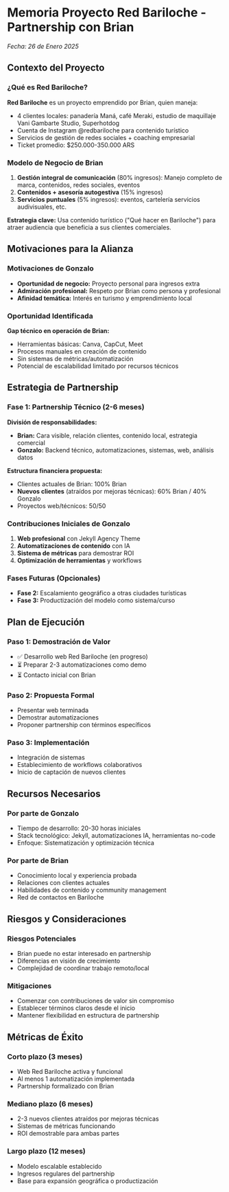 # Memoria Proyecto Red Bariloche - Partnership con Brian
*Fecha: 26 de Enero 2025*

## Contexto del Proyecto

### ¿Qué es Red Bariloche?
**Red Bariloche** es un proyecto emprendido por Brian, quien maneja:
- 4 clientes locales: panadería Maná, café Meraki, estudio de maquillaje Vani Gambarte Studio, Superhotdog
- Cuenta de Instagram @redbariloche para contenido turístico
- Servicios de gestión de redes sociales + coaching empresarial
- Ticket promedio: $250.000-350.000 ARS

### Modelo de Negocio de Brian
1. **Gestión integral de comunicación** (80% ingresos): Manejo completo de marca, contenidos, redes sociales, eventos
2. **Contenidos + asesoría autogestiva** (15% ingresos) 
3. **Servicios puntuales** (5% ingresos): eventos, cartelería servicios audivisuales, etc.

**Estrategia clave:** Usa contenido turístico ("Qué hacer en Bariloche") para atraer audiencia que beneficia a sus clientes comerciales.

## Motivaciones para la Alianza

### Motivaciones de Gonzalo
- **Oportunidad de negocio:** Proyecto personal para ingresos extra
- **Admiración profesional:** Respeto por Brian como persona y profesional
- **Afinidad temática:** Interés en turismo y emprendimiento local

### Oportunidad Identificada
**Gap técnico en operación de Brian:**
- Herramientas básicas: Canva, CapCut, Meet
- Procesos manuales en creación de contenido
- Sin sistemas de métricas/automatización
- Potencial de escalabilidad limitado por recursos técnicos

## Estrategia de Partnership

### Fase 1: Partnership Técnico (2-6 meses)
**División de responsabilidades:**
- **Brian:** Cara visible, relación clientes, contenido local, estrategia comercial
- **Gonzalo:** Backend técnico, automatizaciones, sistemas, web, análisis datos

**Estructura financiera propuesta:**
- Clientes actuales de Brian: 100% Brian
- **Nuevos clientes** (atraídos por mejoras técnicas): 60% Brian / 40% Gonzalo
- Proyectos web/técnicos: 50/50

### Contribuciones Iniciales de Gonzalo
1. **Web profesional** con Jekyll Agency Theme
2. **Automatizaciones de contenido** con IA
3. **Sistema de métricas** para demostrar ROI
4. **Optimización de herramientas** y workflows

### Fases Futuras (Opcionales)
- **Fase 2:** Escalamiento geográfico a otras ciudades turísticas
- **Fase 3:** Productización del modelo como sistema/curso

## Plan de Ejecución

### Paso 1: Demostración de Valor
- ✅ Desarrollo web Red Bariloche (en progreso)
- ⏳ Preparar 2-3 automatizaciones como demo
- ⏳ Contacto inicial con Brian

### Paso 2: Propuesta Formal
- Presentar web terminada
- Demostrar automatizaciones
- Proponer partnership con términos específicos

### Paso 3: Implementación
- Integración de sistemas
- Establecimiento de workflows colaborativos
- Inicio de captación de nuevos clientes

## Recursos Necesarios

### Por parte de Gonzalo
- Tiempo de desarrollo: 20-30 horas iniciales
- Stack tecnológico: Jekyll, automatizaciones IA, herramientas no-code
- Enfoque: Sistematización y optimización técnica

### Por parte de Brian
- Conocimiento local y experiencia probada
- Relaciones con clientes actuales
- Habilidades de contenido y community management
- Red de contactos en Bariloche

## Riesgos y Consideraciones

### Riesgos Potenciales
- Brian puede no estar interesado en partnership
- Diferencias en visión de crecimiento
- Complejidad de coordinar trabajo remoto/local

### Mitigaciones
- Comenzar con contribuciones de valor sin compromiso
- Establecer términos claros desde el inicio
- Mantener flexibilidad en estructura de partnership

## Métricas de Éxito

### Corto plazo (3 meses)
- Web Red Bariloche activa y funcional
- Al menos 1 automatización implementada
- Partnership formalizado con Brian

### Mediano plazo (6 meses)
- 2-3 nuevos clientes atraídos por mejoras técnicas
- Sistemas de métricas funcionando
- ROI demostrable para ambas partes

### Largo plazo (12 meses)
- Modelo escalable establecido
- Ingresos regulares del partnership
- Base para expansión geográfica o productización